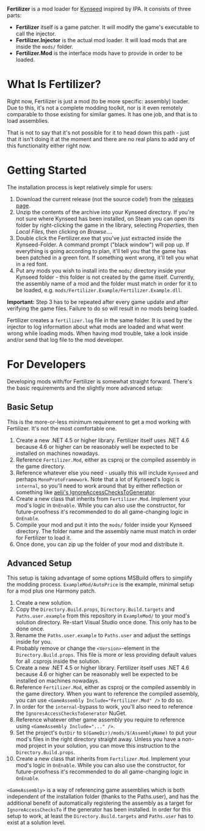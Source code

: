 **Fertilizer** is a mod loader for [Kynseed](https://store.steampowered.com/app/758870/Kynseed/) inspired by IPA. It consists of three parts:

- **Fertilizer** itself is a game patcher. It will modify the game's executable to call the injector.
- **Fertilizer.Injector** is the actual mod loader. It will load mods that are inside the `mods/` folder.
- **Fertilizer.Mod** is the interface mods have to provide in order to be loaded.

# What Is Fertilizer?
Right now, Fertilizer is just a mod (to be more specific: assembly) loader. Due to this, it's not a complete modding toolkit, nor is it even remotely comparable to those existing for similar games. It has one job, and that is to load assemblies.

That is not to say that it's not possible for it to head down this path - just that it isn't doing it at the moment and there are no real plans to add any of this functionality either right now.

# Getting Started
The installation process is kept relatively simple for users:

1. Download the current release (not the source code!) from the [releases page](https://github.com/LinqToException/Fertilizer/releases/latest).
2. Unzip the contents of the archive into your Kynseed directory. If you're not sure where Kynseed has been installed, on Steam you can open its folder by right-clicking the game in the library, selecting _Properties_, then _Local Files_, then clicking on _Browse..._.
3. Double click the Fertilizer.exe that you've just extracted inside the Kynseed-Folder. A command prompt ("black window") will pop up. If everything is going according to plan, it'll tell you that the game has been patched in a green font. If something went wrong, it'll tell you what in a red font.
4. Put any mods you wish to install into the `mods/` directory inside your Kynseed folder - this folder is not created by the game itself. Currently, the assembly name of a mod and the folder must match in order for it to be loaded, e.g. `mods/Fertilizer.Example/Fertilizer.Example.dll`.

**Important:** Step 3 has to be repeated after every game update and after verifying the game files. Failure to do so will result in no mods being loaded.

Fertilizer creates a `fertilizer.log` file in the same folder. It is used by the injector to log information about what mods are loaded and what went wrong while loading mods. When having mod trouble, take a look inside and/or send that log file to the mod developer.

# For Developers
Developing mods with/for Fertilizer is somewhat straight forward. There's the basic requirements and the slightly more advanced setup:

## Basic Setup
This is the more-or-less minimum requirement to get a mod working with Fertilizer. It's not the most comfortable one.
1. Create a new .NET 4.5 or higher library. Fertilizer itself uses .NET 4.6 because 4.6 or higher can be reasonably well be expected to be installed on machines nowadays.
1. Reference `Fertilizer.Mod`, either as csproj or the compiled assembly in the game directory.
1. Reference whatever else you need - usually this will include `Kynseed` and perhaps `MonoProtoFramework`. Note that a lot of Kynseed's logic is `internal`, so you'll need to work around that by either reflection or something like [aelji's IgnoreAccessChecksToGenerator](https://github.com/aelij/IgnoresAccessChecksToGenerator).
1. Create a new class that inherits from `Fertilizer.Mod`. Implement your mod's logic in `OnEnable`. While you can also use the constructor, for future-proofness it's recommended to do all game-changing logic in `OnEnable`.
1. Compile your mod and put it into the `mods/` folder inside your Kynseed directory. The folder name and the assembly name must match in order for Fertilizer to load it.
1. Once done, you can zip up the folder of your mod and distribute it.

## Advanced Setup
This setup is taking advantage of some options MSBuild offers to simplify the modding process. `ExampleMod/AutoPrice` is the example, minimal setup for a mod plus one Harmony patch.

1. Create a new solution.
1. Copy the `Directory.Build.props`, `Directory.Build.targets` and `Paths.user.example` from this repository in `ExampleMod/` to your mod's solution directory. Re-start Visual Studio once done. This only has to be done once.
1. Rename the `Paths.user.example` to `Paths.user` and adjust the settings inside for you.
1. Probably remove or change the `<Version>`-element in the `Directory.Build.props`. This file is more or less providing default values for all .csprojs inside the solution.
1. Create a new .NET 4.5 or higher library. Fertilizer itself uses .NET 4.6 because 4.6 or higher can be reasonably well be expected to be installed on machines nowadays.
1. Reference `Fertilizer.Mod`, either as csproj or the compiled assembly in the game directory. When you want to reference the compiled assembly, you can use `<GameAssembly Include="Fertilizer.Mod" />` to do so.
1. In order for the `internal`-bypass to work, you'll also need to reference the `IgnoresAccessChecksToGenerator` NuGet.
1. Reference whatever other game assembly you require to reference using `<GameAssembly Include="..." />`.
1. Set the project's `OutDir` to `$(GameDir)/mods/$(AssemblyName)` to put your mod's files in the right directory straight away. Unless you have a non-mod project in your solution, you can move this instruction to the `Directory.Build.props`.
1. Create a new class that inherits from `Fertilizer.Mod`. Implement your mod's logic in `OnEnable`. While you can also use the constructor, for future-proofness it's recommended to do all game-changing logic in `OnEnable`.

`<GameAssembly>` is a way of referencing game assemblies which is both independent of the installation folder (thanks to the Paths.user), and has the additional benefit of automatically registering the assembly as a target for `IgnoreAccessChecksTo` if the generator has been installed. In order for this setup to work, at least the `Directory.Build.targets` and `Paths.user` has to exist at a solution level.